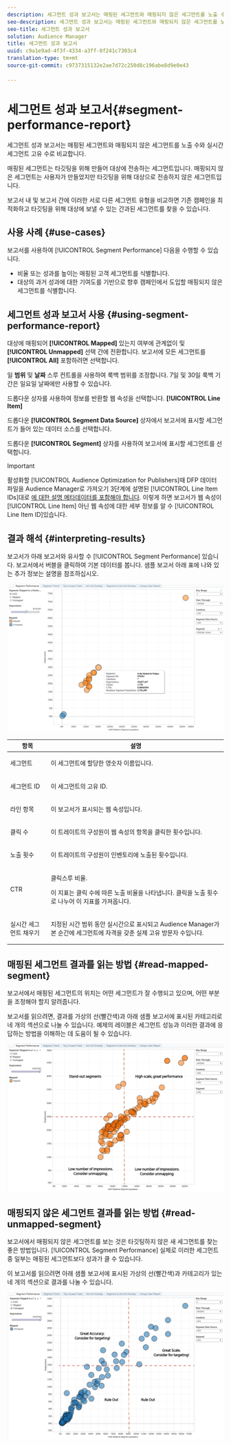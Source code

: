 ```yaml
---
description: 세그먼트 성과 보고서는 매핑된 세그먼트와 매핑되지 않은 세그먼트를 노출 수와 실시간 세그먼트 고유 수로 비교합니다. 매핑된 세그먼트는 타깃팅을 위해 만들어 대상에 전송하는 세그먼트입니다. 매핑되지 않은 세그먼트는 사용자가 만들었지만 타깃팅을 위해 대상으로 전송하지 않은 세그먼트입니다. 보고서 내 및 보고서 간에 이러한 서로 다른 세그먼트 유형을 비교하면 기존 캠페인을 최적화하고 타깃팅을 위해 대상에 보낼 수 있는 간과된 세그먼트를 찾을 수 있습니다.
seo-description: 세그먼트 성과 보고서는 매핑된 세그먼트와 매핑되지 않은 세그먼트를 노출 수와 실시간 세그먼트 고유 수로 비교합니다. 매핑된 세그먼트는 타깃팅을 위해 만들어 대상에 전송하는 세그먼트입니다. 매핑되지 않은 세그먼트는 사용자가 만들었지만 타깃팅을 위해 대상으로 전송하지 않은 세그먼트입니다. 보고서 내 및 보고서 간에 이러한 서로 다른 세그먼트 유형을 비교하면 기존 캠페인을 최적화하고 타깃팅을 위해 대상에 보낼 수 있는 간과된 세그먼트를 찾을 수 있습니다.
seo-title: 세그먼트 성과 보고서
solution: Audience Manager
title: 세그먼트 성과 보고서
uuid: c9a1e9ad-4f3f-4334-a3ff-0f241c7303c4
translation-type: tm+mt
source-git-commit: c9737315132e2ae7d72c250d8c196abe8d9e0e43

---
```



# 세그먼트 성과 보고서{#segment-performance-report}

세그먼트 성과 보고서는 매핑된 세그먼트와 매핑되지 않은 세그먼트를 노출 수와 실시간 세그먼트 고유 수로 비교합니다.

매핑된 세그먼트는 타깃팅을 위해 만들어 대상에 전송하는 세그먼트입니다. 매핑되지 않은 세그먼트는 사용자가 만들었지만 타깃팅을 위해 대상으로 전송하지 않은 세그먼트입니다.

보고서 내 및 보고서 간에 이러한 서로 다른 세그먼트 유형을 비교하면 기존 캠페인을 최적화하고 타깃팅을 위해 대상에 보낼 수 있는 간과된 세그먼트를 찾을 수 있습니다.

## 사용 사례 {#use-cases}

보고서를 사용하여 [!UICONTROL Segment Performance] 다음을 수행할 수 있습니다.

* 비율 또는 성과를 높이는 매핑된 고객 세그먼트를 식별합니다.
* 대상의 과거 성과에 대한 기여도를 기반으로 향후 캠페인에서 도입할 매핑되지 않은 세그먼트를 식별합니다.

## 세그먼트 성과 보고서 사용 {#using-segment-performance-report}

대상에 매핑되어 **[!UICONTROL Mapped]** 있는지 여부에 관계없이 및 **[!UICONTROL Unmapped]** 선택 간에 전환합니다. 보고서에 모든 세그먼트를 **[!UICONTROL All]** 포함하려면 선택합니다.

일 **범위** 및 **날짜** 스루 컨트롤을 사용하여 룩백 범위를 조정합니다. 7일 및 30일 룩백 기간은 일요일 날짜에만 사용할 수 있습니다.

드롭다운 상자를 사용하여 정보를 반환할 웹 속성을 선택합니다. **[!UICONTROL Line Item]**

드롭다운 **[!UICONTROL Segment Data Source]** 상자에서 보고서에 표시할 세그먼트가 들어 있는 데이터 소스를 선택합니다.

드롭다운 **[!UICONTROL Segment]** 상자를 사용하여 보고서에 표시할 세그먼트를 선택합니다.

>[!IMPORTANT]
>
>활성화할 [!UICONTROL Audience Optimization for Publishers]때 DFP 데이터 파일을 Audience Manager로 가져오기 3단계에 설명된 [!UICONTROL Line Item IDs]대로 [에 대한 설명 메타데이터를 포함해야 합니다](../../../reporting/audience-optimization-reports/aor-publishers/import-dfp.md). 이렇게 하면 보고서가 웹 속성이 [!UICONTROL Line Item] 아닌 웹 속성에 대한 세부 정보를 알 수 [!UICONTROL Line Item ID]있습니다.

## 결과 해석 {#interpreting-results}

보고서가 아래 보고서와 유사할 수 [!UICONTROL Segment Performance] 있습니다. 보고서에서 버블을 클릭하여 기본 데이터를 봅니다. 샘플 보고서 아래 표에 나와 있는 추가 정보는 설명을 참조하십시오.

![](assets/publisher_segment_performance.png)

<table id="table_AFE2540583C34835B04584693ADFD26A"> 
 <thead> 
  <tr> 
   <th colname="col1" class="entry"> 항목 </th> 
   <th colname="col2" class="entry"> 설명 </th> 
  </tr>
 </thead>
 <tbody> 
  <tr> 
   <td colname="col1"> <p>세그먼트 </p> </td> 
   <td colname="col2"> <p>이 세그먼트에 할당한 영숫자 이름입니다. </p> </td> 
  </tr> 
  <tr> 
   <td colname="col1"> <p> 세그먼트 ID </p> </td> 
   <td colname="col2"> <p>이 세그먼트의 고유 ID. </p> </td> 
  </tr> 
  <tr> 
   <td colname="col1"> <p>라인 항목 </p> </td> 
   <td colname="col2"> <p>이 보고서가 표시되는 웹 속성입니다. </p> </td> 
  </tr> 
  <tr> 
   <td colname="col1"> <p>클릭 수 </p> </td> 
   <td colname="col2"> <p>이 트레이트의 구성원이 웹 속성의 항목을 클릭한 횟수입니다. </p> </td> 
  </tr> 
  <tr> 
   <td colname="col1"> <p>노출 횟수 </p> </td> 
   <td colname="col2"> <p>이 트레이트의 구성원이 인벤토리에 노출된 횟수입니다. </p> </td> 
  </tr> 
  <tr> 
   <td colname="col1"> <p>CTR </p> </td> 
   <td colname="col2"> <p>클릭스루 비율. </p> <p>이 지표는 클릭 수에 따른 노출 비율을 나타냅니다. 클릭을 노출 횟수로 나누어 이 지표를 가져옵니다. </p> </td> 
  </tr> 
  <tr> 
   <td colname="col1"> <p>실시간 세그먼트 채우기 </p> </td> 
   <td colname="col2"> <p>지정된 시간 범위 동안 실시간으로 표시되고 Audience Manager가 본 순간에 세그먼트에 자격을 갖춘 실제 고유 방문자 <span class="keyword"> 수입니다</span>. </p> </td> 
  </tr> 
 </tbody> 
</table>

## 매핑된 세그먼트 결과를 읽는 방법 {#read-mapped-segment}

보고서에서 매핑된 세그먼트의 위치는 어떤 세그먼트가 잘 수행되고 있으며, 어떤 부분을 조정해야 할지 알려줍니다.

보고서를 읽으려면, 결과를 가상의 선(빨간색)과 아래 샘플 보고서에 표시된 카테고리로 네 개의 섹션으로 나눌 수 있습니다. 예제의 레이블은 세그먼트 성능과 이러한 결과에 응답하는 방법을 이해하는 데 도움이 될 수 있습니다.

![](assets/publisher_segment_performance_mapped.png)

## 매핑되지 않은 세그먼트 결과를 읽는 방법 {#read-unmapped-segment}

보고서에서 매핑되지 않은 세그먼트를 보는 것은 타깃팅하지 않은 새 세그먼트를 찾는 좋은 방법입니다. [!UICONTROL Segment Performance] 실제로 이러한 세그먼트 중 일부는 매핑된 세그먼트보다 성과가 클 수 있습니다.

이 보고서를 읽으려면 아래 샘플 보고서에 표시된 가상의 선(빨간색)과 카테고리가 있는 네 개의 섹션으로 결과를 나눌 수 있습니다.

![](assets/publisher_segment_performance_unmapped.png)
